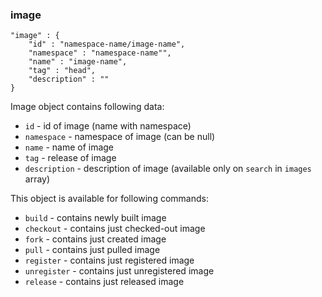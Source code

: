 ### image

	"image" : {
		"id" : "namespace-name/image-name",
		"namespace" : "namespace-name"",
		"name" : "image-name",
		"tag" : "head",
		"description" : ""
	}

Image object contains following data:

* `id` - id of image (name with namespace)
* `namespace` - namespace of image (can be null)
* `name` - name of image
* `tag` - release of image
* `description` - description of image (available only on `search` in `images` array)

This object is available for following commands:

* `build` - contains newly built image
* `checkout` - contains just checked-out image
* `fork` - contains just created image
* `pull` - contains just pulled image
* `register` - contains just registered image
* `unregister` - contains just unregistered image
* `release` - contains just released image